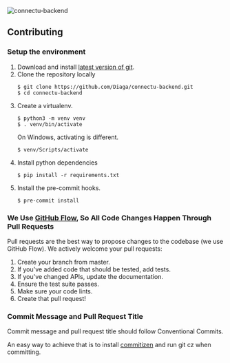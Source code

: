 ![connectu-backend](https://socialify.git.ci/Diaga/connectu-backend/image?description=1&language=1&pattern=Signal&theme=Light)


## Contributing

### Setup the environment

1. Download and install [latest version of git](https://git-scm.com/downloads).
1. Clone the repository locally
     ```shell script
    $ git clone https://github.com/Diaga/connectu-backend.git
    $ cd connectu-backend
    ```
1. Create a virtualenv.
    ```shell script
    $ python3 -m venv venv
    $ . venv/bin/activate
    ```
    On Windows, activating is different.
    ```shell script
    $ venv/Scripts/activate
    ```
1. Install python dependencies
    ```shell script
    $ pip install -r requirements.txt
    ```
1. Install the pre-commit hooks.
    ```shell script
    $ pre-commit install
    ```

### We Use [GitHub Flow](https://guides.github.com/introduction/flow/index.html), So All Code Changes Happen Through Pull Requests
Pull requests are the best way to propose changes to the codebase (we use GitHub Flow). We actively welcome your pull requests:

1. Create your branch from master.
1. If you've added code that should be tested, add tests.
1. If you've changed APIs, update the documentation.
1. Ensure the test suite passes.
1. Make sure your code lints.
1. Create that pull request!

### Commit Message and Pull Request Title
Commit message and pull request title should follow Conventional Commits.

An easy way to achieve that is to install [commitizen](https://github.com/commitizen/cz-cli) and run git cz when committing.
